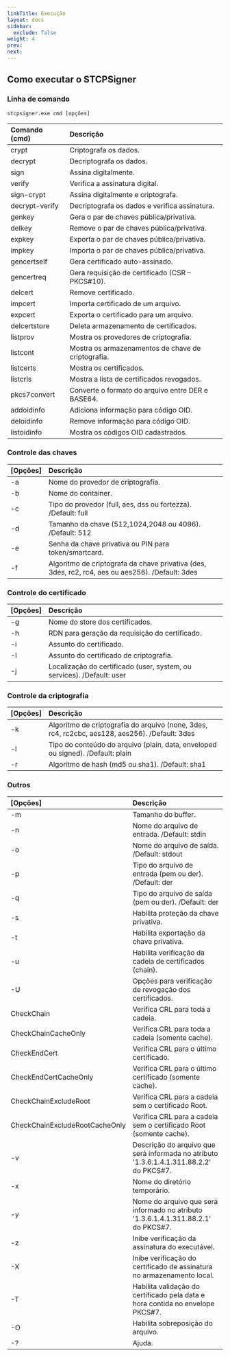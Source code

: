 ```yaml
---
linkTitle: Execução
layout: docs
sidebar:
  exclude: false
weight: 4
prev:
next:
---
```

## Como executar o STCPSigner

### Linha de comando

```
stcpsigner.exe cmd [opções]
```

Comando (cmd)|  Descrição
:---         | :---
crypt        | Criptografa os dados.
decrypt      | Decriptografa os dados.
sign         | Assina digitalmente.
verify       | Verifica a assinatura digital.
sign-crypt   | Assina digitalmente e criptografa.
decrypt-verify| Decriptografa os dados e verifica assinatura.
genkey       | Gera o par de chaves pública/privativa.
delkey       | Remove o par de chaves pública/privativa.
expkey       | Exporta o par de chaves pública/privativa.
impkey       | Importa o par de chaves pública/privativa.
gencertself  | Gera certificado auto-assinado.
gencertreq   | Gera requisição de certificado (CSR – PKCS#10).
delcert      | Remove certificado.
impcert      | Importa certificado de um arquivo.
expcert      | Exporta o certificado para um arquivo.
delcertstore | Deleta armazenamento de certificados.
listprov     | Mostra os provedores de criptografia.
listcont     | Mostra os armazenamentos de chave de criptografia.
listcerts    | Mostra os certificados.
listcrls     | Mostra a lista de certificados revogados.
pkcs7convert | Converte o formato do arquivo entre DER e BASE64.
addoidinfo   | Adiciona informação para código OID.
deloidinfo   | Remove informação para código OID.
listoidinfo  | Mostra os códigos OID cadastrados.

### Controle das chaves

[Opções]| Descrição
:---    | :---
-a      | Nome do provedor de criptografia.
-b      | Nome do container.
-c      | Tipo do provedor (full, aes, dss ou fortezza). /Default: full
-d      | Tamanho da chave (512,1024,2048 ou 4096). /Default: 512
-e      | Senha da chave privativa ou PIN para token/smartcard.
-f      | Algoritmo de criptografa da chave privativa (des, 3des, rc2, rc4, aes ou aes256). /Default: 3des

### Controle do certificado

[Opções] | Descrição
:---     | :---
-g       | Nome do store dos certificados.
-h       | RDN para geração da requisição do certificado.
-i       | Assunto do certificado.
-I       | Assunto do certificado de criptografia.
-j       | Localização do certificado (user, system, ou services). /Default: user

### Controle da criptografia

[Opções] | Descrição
:---     | :---
-k       | Algoritmo de criptografia do arquivo (none, 3des, rc4, rc2cbc, aes128, aes256). /Default: 3des
-l       | Tipo do conteúdo do arquivo (plain, data, enveloped ou signed). /Default: plain
-r       | Algoritmo de hash (md5 ou sha1). /Default: sha1

### Outros

[Opções] | Descrição
:---     | :---
-m       | Tamanho do buffer.
-n       | Nome do arquivo de entrada. /Default: stdin
-o       | Nome do arquivo de saída. /Default: stdout
-p       | Tipo do arquivo de entrada (pem ou der). /Default: der
-q       | Tipo do arquivo de saída (pem ou der). /Default: der
-s       | Habilita proteção da chave privativa.
-t       | Habilita exportação da chave privativa.
-u       | Habilita verificação da cadeia de certificados (chain).
-U       | Opções para verificação de revogação dos certificados.
CheckChain| Verifica CRL para toda a cadeia.
CheckChainCacheOnly| Verifica CRL para toda a cadeia (somente cache).
CheckEndCert| Verifica CRL para o último certificado.
CheckEndCertCacheOnly| Verifica CRL para o último certificado (somente cache).
CheckChainExcludeRoot| Verifica CRL para a cadeia sem o certificado Root.
CheckChainExcludeRootCacheOnly| Verifica CRL para a cadeia sem o certificado Root (somente cache).
-v        | Descrição do arquivo que será informada no atributo '1.3.6.1.4.1.311.88.2.2' do PKCS#7.
-x        | Nome do diretório temporário.
-y        | Nome do arquivo que será informado no atributo '1.3.6.1.4.1.311.88.2.1' do PKCS#7.
-z        | Inibe verificação da assinatura do executável.
-X        | Inibe verificação do certificado de assinatura no armazenamento local.
-T        | Habilita validação do certificado pela data e hora contida no envelope PKCS#7.
-O        | Habilita sobreposição do arquivo.
-?        | Ajuda.
